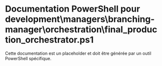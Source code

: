 # Documentation PowerShell pour development\managers\branching-manager\orchestration\final_production_orchestrator.ps1

Cette documentation est un placeholder et doit être générée par un outil PowerShell spécifique.
